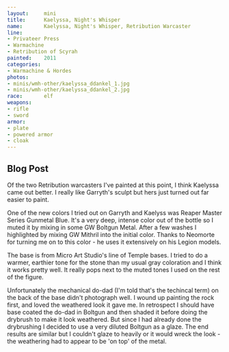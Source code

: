 ```yaml
---
layout:     mini
title:      Kaelyssa, Night's Whisper
name:       Kaelyssa, Night's Whisper, Retribution Warcaster
line:       
- Privateer Press
- Warmachine
- Retribution of Scyrah
painted:    2011
categories:
- Warmachine & Hordes
photos:
- minis/wmh-other/kaelyssa_ddankel_1.jpg
- minis/wmh-other/kaelyssa_ddankel_2.jpg
race:       elf
weapons:    
- rifle
- sword
armor:      
- plate
- powered armor
- cloak
---
```


## Blog Post
Of the two Retribution warcasters I've painted at this point, I think Kaelyssa came out better. I really like Garryth's sculpt but hers just turned out far easier to paint.
 
One of the new colors I tried out on Garryth and Kaelyss was Reaper Master Series Gunmetal Blue. It's a very deep, intense color out of the bottle so I muted it by mixing in some GW Boltgun Metal. After a few washes I highlighted by mixing GW Mithril into the initial color. Thanks to Neomorte for turning me on to this color - he uses it extensively on his Legion models.

The base is from Micro Art Studio's line of Temple bases. I tried to do a warmer, earthier tone for the stone than my usual gray coloration and I think it works pretty well. It really pops next to the muted tones I used on the rest of the figure.

Unfortunately the mechanical do-dad (I'm told that's the techincal term) on the back of the base didn't photograph well. I wound up painting the rock first, and loved the weathered look it gave me. In retrospect I should have base coated the do-dad in Boltgun and then shaded it before doing the drybrush to make it look weathered. But since I had already done the drybrushing I decided to use a very diluted Boltgun as a glaze. The end results are similar but I couldn't glaze to heavily or it would wreck the look - the weathering had to appear to be 'on top' of the metal.
